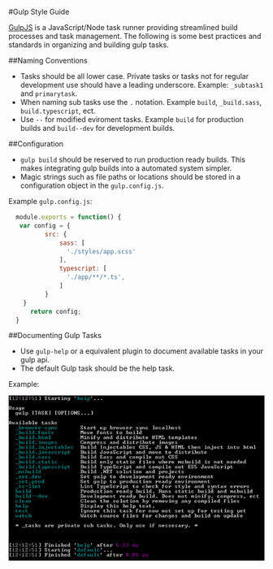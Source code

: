 #Gulp Style Guide

[GulpJS](http://gulpjs.com/) is a JavaScript/Node task runner providing streamlined build processes and task management.
The following is some best practices and standards in organizing and building gulp tasks.

##Naming Conventions

- Tasks should be all lower case. Private tasks or tasks not for regular development use should have a leading underscore. Example: `_subtask1` and `primarytask`.
- When naming sub tasks use the `.` notation. Example `build`, `_build.sass`, `build.typescript`, ect.
- Use `--` for modified eviroment tasks. Example `build` for production builds and `build--dev` for development builds.


##Configuration
- `gulp build` should be reserved to run production ready builds. This makes integrating gulp builds into a automated system simpler.
- Magic strings such as file paths or locations should be stored in a configuration object in the `gulp.config.js`. 

Example `gulp.config.js`: 
``` javascript
  module.exports = function() {
   var config = {
          src: {
              sass: [
                './styles/app.scss'
              ],
              typescript: [
                './app/**/*.ts',
              ]
          }
   	}
      return config;
  }
```


##Documenting Gulp Tasks
- Use `gulp-help` or a equivalent plugin to document available tasks in your gulp api. 
- The default Gulp task should be the help task.

Example: 

![Example image of a gulp help task](https://raw.githubusercontent.com/vintage-software/javascript/master/assets/gulp-help.PNG)
